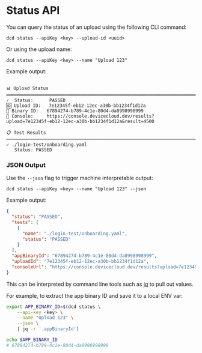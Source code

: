 # Status API

You can query the status of an upload using the following CLI command:

```
dcd status --apiKey <key> --upload-id <uuid>
```

Or using the upload name:

```
dcd status --apiKey <key> --name "Upload 123"
```

Example output:

```

📊 Upload Status
════════════════════════════════════════════════════════════════════════════════
✓  Status:      PASSED
🆔 Upload ID:   7e12345f-eb12-12ec-a30b-bb1234f1d12a
📱 Binary ID:   67894274-b789-4c1e-80d4-da8998998999
🔗 Console:     https://console.devicecloud.dev/results?upload=7e12345f-eb12-12ec-a30b-bb1234f1d12a&result=4500

📋 Test Results
────────────────────────────────────────────────────────────────────────────────
✓ ./login-test/onboarding.yaml
   Status: PASSED

```



### JSON Output

Use the `--json` flag to trigger machine interpretable output:

```
dcd status --apiKey <key> --name "Upload 123" --json
```

Example output:

```json
{
  "status": "PASSED",
  "tests": [
    {
      "name": "./login-test/onboarding.yaml",
      "status": "PASSED"
    }
  ],
  "appBinaryId": "67894274-b789-4c1e-80d4-da8998998999",
  "uploadId": "7e12345f-eb12-12ec-a30b-bb1234f1d12a",
  "consoleUrl": "https://console.devicecloud.dev/results?upload=7e12345f-eb12-12ec-a30b-bb1234f1d12a&result=4500"
}
```

This can be interpreted by command line tools such as [jq](https://jqlang.github.io/jq/) to pull out values.

For example, to extract the app binary ID and save it to a local ENV var:

```bash
export APP_BINARY_ID=$(dcd status \
    --api-key <key> \
    --name "Upload 123" \
    --json \
    | jq -r '.appBinaryId')

echo $APP_BINARY_ID
# 67894274-b789-4c1e-80d4-da8998998999
```

